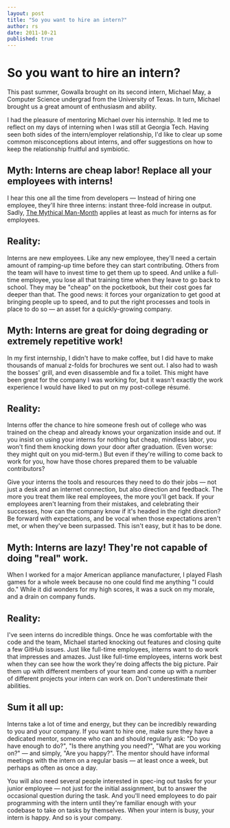 ```yaml
---
layout: post
title: "So you want to hire an intern?"
author: rs
date: 2011-10-21
published: true
---
```


# So you want to hire an intern?

This past summer, Gowalla brought on its second intern, Michael May, a Computer Science undergrad from the University of Texas. In turn, Michael brought us a great amount of enthusiasm and ability.

I had the pleasure of mentoring Michael over his internship. It led me to reflect on my days of interning when I was still at Georgia Tech. Having seen both sides of the intern/employer relationship, I'd like to clear up some common misconceptions about interns, and offer suggestions on how to keep the relationship fruitful and symbiotic.


## Myth: Interns are cheap labor! Replace all your employees with interns!

I hear this one all the time from developers &mdash; Instead of hiring one employee, they'll hire three interns: instant three-fold increase in output. Sadly, [The Mythical Man-Month](http://en.wikipedia.org/wiki/The_Mythical_Man_Month#The_mythical_man-month) applies at least as much for interns as for employees.

## Reality:

Interns are new employees. Like any new employee, they'll need a certain amount of ramping-up time before they can start contributing. Others from the team will have to invest time to get them up to speed. And unlike a full-time employee, you lose all that training time when they leave to go back to school. They may be "cheap" on the pocketbook, but their cost goes far deeper than that. The good news: it forces your organization to get good at bringing people up to speed, and to put the right processes and tools in place to do so &mdash; an asset for a quickly-growing company.


## Myth: Interns are great for doing degrading or extremely repetitive work!

In my first internship, I didn't have to make coffee, but I did have to make thousands of manual z-folds for brochures we sent out.  I also had to wash the bosses' grill, and even disassemble and fix a toilet. This might have been great for the company I was working for, but it wasn't exactly the work experience I would have liked to put on my post-college résumé.

## Reality:

Interns offer the chance to hire someone fresh out of college who was trained on the cheap and already knows your organization inside and out. If you insist on using your interns for nothing but cheap, mindless labor, you won't find them knocking down your door after graduation. (Even worse: they might quit on you mid-term.) But even if they're willing to come back to work for you, how have those chores prepared them to be valuable contributors?

Give your interns the tools and resources they need to do their jobs &mdash; not just a desk and an internet connection, but also direction and feedback. The more you treat them like real employees, the more you'll get back. If your employees aren't learning from their mistakes, and celebrating their successes, how can the company know if it's headed in the right direction? Be forward with expectations, and be vocal when those expectations aren't met, or when they've been surpassed. This isn't easy, but it has to be done.


## Myth: Interns are lazy! They're not capable of doing "real" work.

When I worked for a major American appliance manufacturer, I played Flash games for a whole week because no one could find me anything "I could do." While it did wonders for my high scores, it was a suck on my morale, and a drain on company funds.

## Reality:

I've seen interns do incredible things. Once he was comfortable with the code and the team, Michael started knocking out features and closing quite a few GitHub issues. Just like full-time employees, interns want to do work that impresses and amazes. Just like full-time employees, interns work best when they can see how the work they're doing affects the big picture. Pair them up with different members of your team and come up with a number of different projects your intern can work on. Don't underestimate their abilities.


## Sum it all up:

Interns take a lot of time and energy, but they can be incredibly rewarding to you and your company. If you want to hire one, make sure they have a dedicated mentor, someone who can and should regularly ask: "Do you have enough to do?", "Is there anything you need?", "What are you working on?" &mdash; and simply, "Are you happy?". The mentor should have informal meetings with the intern on a regular basis &mdash; at least once a week, but perhaps as often as once a day.

You will also need several people interested in spec-ing out tasks for your junior employee &mdash; not just for the initial assignment, but to answer the occasional question during the task. And you'll need employees to do pair programming with the intern until they're familiar enough with your codebase to take on tasks by themselves. When your intern is busy, your intern is happy. And so is your company.
